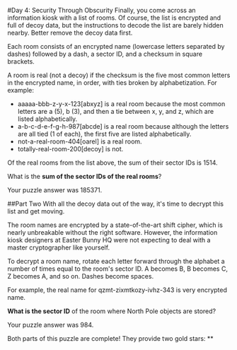 #Day 4: Security Through Obscurity
Finally, you come across an information kiosk with a list of rooms. Of course, the list is encrypted and full of 
decoy data, but the instructions to decode the list are barely hidden nearby. Better remove the decoy data first.

Each room consists of an encrypted name (lowercase letters separated by dashes) followed by a dash, a sector ID, 
and a checksum in square brackets.

A room is real (not a decoy) if the checksum is the five most common letters in the encrypted name, in order, with 
ties broken by alphabetization. For example:

* aaaaa-bbb-z-y-x-123[abxyz] is a real room because the most common letters are a (5), b (3), and then a tie between x, y, and z, which are listed alphabetically.
* a-b-c-d-e-f-g-h-987[abcde] is a real room because although the letters are all tied (1 of each), the first five are listed alphabetically.
* not-a-real-room-404[oarel] is a real room.
* totally-real-room-200[decoy] is not.

Of the real rooms from the list above, the sum of their sector IDs is 1514.

What is the **sum of the sector IDs of the real rooms**?

Your puzzle answer was 185371.

##Part Two
With all the decoy data out of the way, it's time to decrypt this list and get moving.

The room names are encrypted by a state-of-the-art shift cipher, which is nearly unbreakable without the right 
software. However, the information kiosk designers at Easter Bunny HQ were not expecting to deal with a master 
cryptographer like yourself.

To decrypt a room name, rotate each letter forward through the alphabet a number of times equal to the room's 
sector ID. A becomes B, B becomes C, Z becomes A, and so on. Dashes become spaces.

For example, the real name for qzmt-zixmtkozy-ivhz-343 is very encrypted name.

**What is the sector ID** of the room where North Pole objects are stored?

Your puzzle answer was 984.

Both parts of this puzzle are complete! They provide two gold stars: **